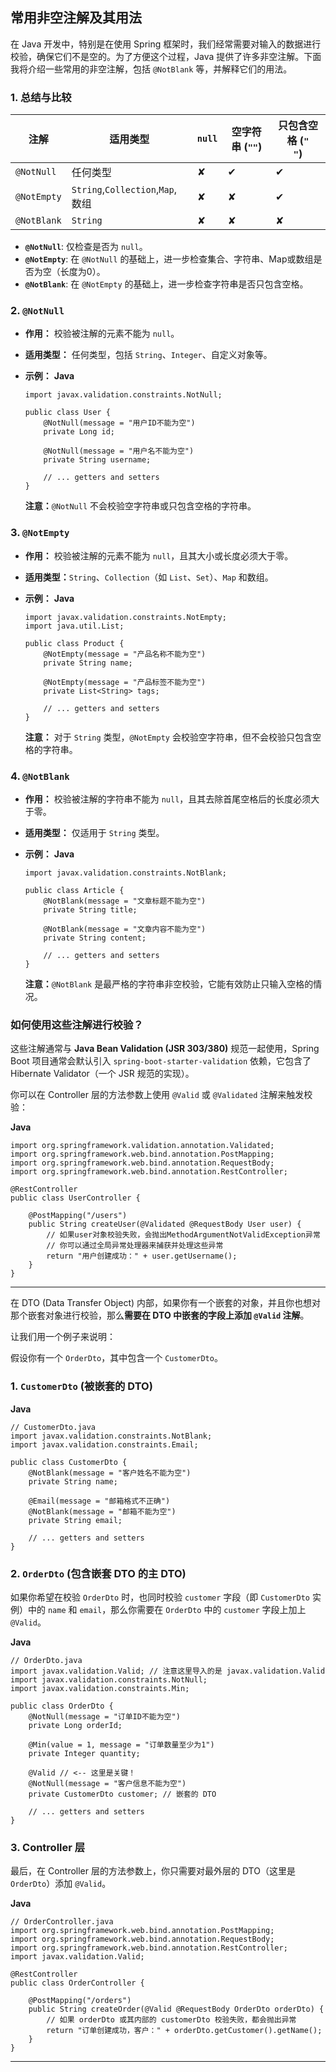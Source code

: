 ## 常用非空注解及其用法

在 Java 开发中，特别是在使用 Spring 框架时，我们经常需要对输入的数据进行校验，确保它们不是空的。为了方便这个过程，Java 提供了许多非空注解。下面我将介绍一些常用的非空注解，包括 `@NotBlank` 等，并解释它们的用法。

### 1. 总结与比较

| 注解            | 适用类型                                      | `null` | 空字符串 (`""`) | 只包含空格 (`"   "`) |
| ----------------- | ----------------------------------------------- | ------------ | --------------------- | -------------------------- |
| `@NotNull`  | 任何类型                                      | ✘         | ✔                  | ✔                       |
| `@NotEmpty` | `String`,`Collection`,`Map`, 数组 | ✘         | ✘                  | ✔                       |
| `@NotBlank` | `String`                                  | ✘         | ✘                  | ✘                       |

* **`@NotNull`**: 仅检查是否为 `null`。
* **`@NotEmpty`**: 在 `@NotNull` 的基础上，进一步检查集合、字符串、Map或数组是否为空（长度为0）。
* **`@NotBlank`**: 在 `@NotEmpty` 的基础上，进一步检查字符串是否只包含空格。

### 2. `@NotNull`

* **作用：** 校验被注解的元素不能为 `null`。
* **适用类型：** 任何类型，包括 `String`、`Integer`、自定义对象等。
* **示例：**
  **Java**
  
  ```
  import javax.validation.constraints.NotNull;
  
  public class User {
      @NotNull(message = "用户ID不能为空")
      private Long id;
  
      @NotNull(message = "用户名不能为空")
      private String username;
  
      // ... getters and setters
  }
  ```
  
  **注意：**`@NotNull` 不会校验空字符串或只包含空格的字符串。

### 3. `@NotEmpty`

* **作用：** 校验被注解的元素不能为 `null`，且其大小或长度必须大于零。
* **适用类型：**`String`、`Collection`（如 `List`、`Set`）、`Map` 和数组。
* **示例：**
  **Java**
  
  ```
  import javax.validation.constraints.NotEmpty;
  import java.util.List;
  
  public class Product {
      @NotEmpty(message = "产品名称不能为空")
      private String name;
  
      @NotEmpty(message = "产品标签不能为空")
      private List<String> tags;
  
      // ... getters and setters
  }
  ```
  
  **注意：** 对于 `String` 类型，`@NotEmpty` 会校验空字符串，但不会校验只包含空格的字符串。

### 4. `@NotBlank`

* **作用：** 校验被注解的字符串不能为 `null`，且其去除首尾空格后的长度必须大于零。
* **适用类型：** 仅适用于 `String` 类型。
* **示例：**
  **Java**
  
  ```
  import javax.validation.constraints.NotBlank;
  
  public class Article {
      @NotBlank(message = "文章标题不能为空")
      private String title;
  
      @NotBlank(message = "文章内容不能为空")
      private String content;
  
      // ... getters and setters
  }
  ```
  
  **注意：**`@NotBlank` 是最严格的字符串非空校验，它能有效防止只输入空格的情况。



### 如何使用这些注解进行校验？

这些注解通常与 **Java Bean Validation (JSR 303/380)** 规范一起使用，Spring Boot 项目通常会默认引入 `spring-boot-starter-validation` 依赖，它包含了 Hibernate Validator（一个 JSR 规范的实现）。

你可以在 Controller 层的方法参数上使用 `@Valid` 或 `@Validated` 注解来触发校验：

**Java**

```
import org.springframework.validation.annotation.Validated;
import org.springframework.web.bind.annotation.PostMapping;
import org.springframework.web.bind.annotation.RequestBody;
import org.springframework.web.bind.annotation.RestController;

@RestController
public class UserController {

    @PostMapping("/users")
    public String createUser(@Validated @RequestBody User user) {
        // 如果user对象校验失败，会抛出MethodArgumentNotValidException异常
        // 你可以通过全局异常处理器来捕获并处理这些异常
        return "用户创建成功：" + user.getUsername();
    }
}
```
---
在 DTO (Data Transfer Object) 内部，如果你有一个嵌套的对象，并且你也想对那个嵌套对象进行校验，那么​**需要在 DTO 中嵌套的字段上添加 `@Valid` 注解**​。

让我们用一个例子来说明：

假设你有一个 `OrderDto`，其中包含一个 `CustomerDto`。


### 1. `CustomerDto` (被嵌套的 DTO)


**Java**


```
// CustomerDto.java
import javax.validation.constraints.NotBlank;
import javax.validation.constraints.Email;

public class CustomerDto {
    @NotBlank(message = "客户姓名不能为空")
    private String name;

    @Email(message = "邮箱格式不正确")
    @NotBlank(message = "邮箱不能为空")
    private String email;

    // ... getters and setters
}
```





### 2. `OrderDto` (包含嵌套 DTO 的主 DTO)


如果你希望在校验 `OrderDto` 时，也同时校验 `customer` 字段（即 `CustomerDto` 实例）中的 `name` 和 `email`，那么你需要在 `OrderDto` 中的 `customer` 字段上加上 `@Valid`。

**Java**


```
// OrderDto.java
import javax.validation.Valid; // 注意这里导入的是 javax.validation.Valid
import javax.validation.constraints.NotNull;
import javax.validation.constraints.Min;

public class OrderDto {
    @NotNull(message = "订单ID不能为空")
    private Long orderId;

    @Min(value = 1, message = "订单数量至少为1")
    private Integer quantity;

    @Valid // <-- 这里是关键！
    @NotNull(message = "客户信息不能为空")
    private CustomerDto customer; // 嵌套的 DTO

    // ... getters and setters
}
```





### 3. Controller 层


最后，在 Controller 层的方法参数上，你只需要对最外层的 DTO（这里是 `OrderDto`）添加 `@Valid`。

**Java**


```
// OrderController.java
import org.springframework.web.bind.annotation.PostMapping;
import org.springframework.web.bind.annotation.RequestBody;
import org.springframework.web.bind.annotation.RestController;
import javax.validation.Valid;

@RestController
public class OrderController {

    @PostMapping("/orders")
    public String createOrder(@Valid @RequestBody OrderDto orderDto) {
        // 如果 orderDto 或其内部的 customerDto 校验失败，都会抛出异常
        return "订单创建成功，客户：" + orderDto.getCustomer().getName();
    }
}
```
---

